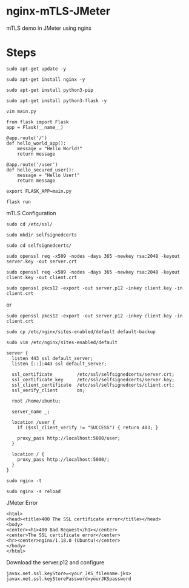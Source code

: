 # nginx-mTLS-JMeter
mTLS demo in JMeter using nginx

# Steps

```
sudo apt-get update -y
```

```
sudo apt-get install nginx -y
```

```
sudo apt-get install python3-pip
```

```
sudo apt-get install python3-flask -y
```

```
vim main.py
```

```
from flask import Flask
app = Flask(__name__)

@app.route('/')
def hello_world_app():
    message = "Hello World!"
    return message

@app.route('/user')
def hello_secured_user():
    message = "Hello User!"
    return message
```

```
export FLASK_APP=main.py
```

```
flask run
```

mTLS Configuration

```
sudo cd /etc/ssl/
```

```
sudo mkdir selfsignedcerts
```

```
sudo cd selfsignedcerts/
```

```
sudo openssl req -x509 -nodes -days 365 -newkey rsa:2048 -keyout server.key -out server.crt
```

```
sudo openssl req -x509 -nodes -days 365 -newkey rsa:2048 -keyout client.key -out client.crt
```

```
sudo openssl pkcs12 -export -out server.p12 -inkey client.key -in client.crt
```
or
```
sudo openssl pkcs12 -export -out server.p12 -inkey client.key -in client.crt
```

```
sudo cp /etc/nginx/sites-enabled/default default-backup
```

```
sudo vim /etc/nginx/sites-enabled/default
```

```
server {
  listen 443 ssl default_server;
  listen [::]:443 ssl default_server;

  ssl_certificate         /etc/ssl/selfsignedcerts/server.crt;
  ssl_certificate_key     /etc/ssl/selfsignedcerts/server.key;
  ssl_client_certificate  /etc/ssl/selfsignedcerts/client.crt;
  ssl_verify_client       on;

  root /home/ubuntu;

  server_name _;

  location /user {
    if ($ssl_client_verify != "SUCCESS") { return 403; }

    proxy_pass http://localhost:5000/user;
  }

  location / {
    proxy_pass http://localhost:5000/;
  }
}
```

```
sudo nginx -t
```

```
sudo nginx -s reload
```
JMeter Error
```
<html>
<head><title>400 The SSL certificate error</title></head>
<body>
<center><h1>400 Bad Request</h1></center>
<center>The SSL certificate error</center>
<hr><center>nginx/1.18.0 (Ubuntu)</center>
</body>
</html>
```

Download the server.p12 and configure

```
javax.net.ssl.keyStore=<your_JKS_filename.jks>
javax.net.ssl.keyStorePassword=yourJKSpassword
```
